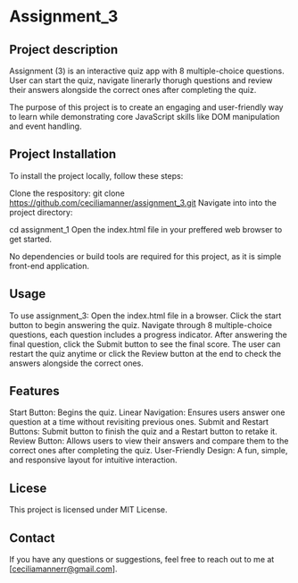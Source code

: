 # Assignment_3

## Project description
Assignment (3) is an interactive quiz app with 8 multiple-choice questions. User can start the quiz, navigate linerarly thorugh questions and review their answers alongside the correct ones after completing the quiz. 

The purpose of this project is to create an engaging and user-friendly way to learn while demonstrating core JavaScript skills like DOM manipulation and event handling.

## Project Installation 
To install the project locally, follow these steps:

Clone the respository:
git clone https://github.com/ceciliamanner/assignment_3.git 
Navigate into into the project directory:

cd assignment_1 
Open the index.html file in your preffered web browser to get started.

No dependencies or build tools are required for this project, as it is simple front-end application. 

## Usage
To use assignment_3:
Open the index.html file in a browser. 
Click the start button to begin answering the quiz.
Navigate through 8 multiple-choice questions, each question includes a progress indicator. 
After answering the final question, click the Submit button to see the final score. 
The user can restart the quiz anytime or click the Review button at the end to check the answers alongside the correct ones. 

## Features 
Start Button: Begins the quiz.
Linear Navigation: Ensures users answer one question at a time without revisiting previous ones.
Submit and Restart Buttons: Submit button to finish the quiz and a Restart button to retake it.
Review Button: Allows users to view their answers and compare them to the correct ones after completing the quiz.
User-Friendly Design: A fun, simple, and responsive layout for intuitive interaction.

## Licese
This project is licensed under MIT License. 

## Contact 
If you have any questions or suggestions, feel free to reach out to me at [ceciliamannerr@gmail.com].

